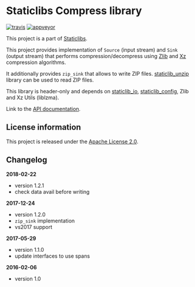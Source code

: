 Staticlibs Compress library
===========================

[![travis](https://travis-ci.org/staticlibs/staticlib_compress.svg?branch=master)](https://travis-ci.org/staticlibs/staticlib_compress)
[![appveyor](https://ci.appveyor.com/api/projects/status/github/staticlibs/staticlib_compress?svg=true)](https://ci.appveyor.com/project/staticlibs/staticlib-compress)

This project is a part of [Staticlibs](http://staticlibs.net/).

This project provides implementation of `Source` (input stream) and `Sink` (output stream)
that performs compression/decompress using [Zlib](http://www.zlib.net/) and [Xz](http://tukaani.org/xz/)
compression algorithms.

It additionally provides `zip_sink` that allows to write ZIP files. [staticlib_unzip](https://github.com/staticlibs/staticlib_unzip) library can be used to read ZIP files.

This library is header-only and depends on [staticlib_io](https://github.com/staticlibs/staticlib_io.git),
[staticlib_config](https://github.com/staticlibs/staticlib_config.git),
Zlib and Xz Utils (liblzma).

Link to the [API documentation](http://staticlibs.github.io/staticlib_compress/docs/html/namespacestaticlib_1_1compress.html).

License information
-------------------

This project is released under the [Apache License 2.0](http://www.apache.org/licenses/LICENSE-2.0).

Changelog
---------

**2018-02-22**

 * version 1.2.1
 * check data avail before writing

**2017-12-24**

 * version 1.2.0
 * `zip_sink` implementation
 * vs2017 support

**2017-05-29**

 * version 1.1.0
 * update interfaces to use spans

**2016-02-06**

 * version 1.0
